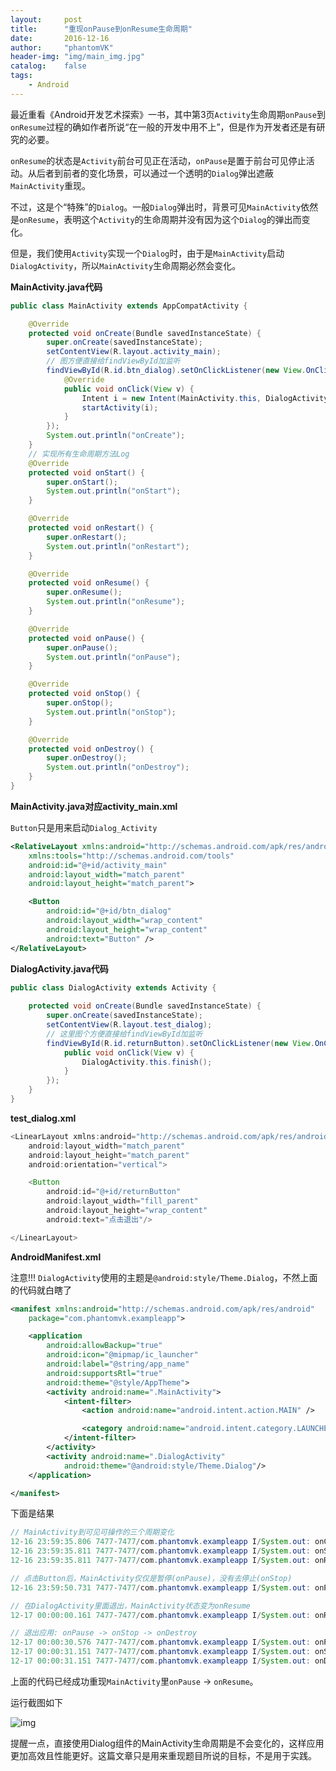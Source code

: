 ```yaml
---
layout:     post
title:      "重现onPause到onResume生命周期"
date:       2016-12-16
author:     "phantomVK"
header-img: "img/main_img.jpg"
catalog:    false
tags:
    - Android
---
```


最近重看《Android开发艺术探索》一书，其中第3页`Activity`生命周期`onPause`到`onResume`过程的确如作者所说“在一般的开发中用不上”，但是作为开发者还是有研究的必要。

`onResume`的状态是`Activity`前台可见正在活动，`onPause`是置于前台可见停止活动。从后者到前者的变化场景，可以通过一个透明的`Dialog`弹出遮蔽`MainActivity`重现。

不过，这是个“特殊”的`Dialog`。一般`Dialog`弹出时，背景可见`MainActivity`依然是`onResume`，表明这个`Activity`的生命周期并没有因为这个`Dialog`的弹出而变化。

但是，我们使用`Activity`实现一个`Dialog`时，由于是`MainActivity`启动`DialogActivity`，所以`MainActivity`生命周期必然会变化。


__MainActivity.java代码__


```java
public class MainActivity extends AppCompatActivity {

    @Override
    protected void onCreate(Bundle savedInstanceState) {
        super.onCreate(savedInstanceState);
        setContentView(R.layout.activity_main);
        // 图方便直接给findViewById加监听
        findViewById(R.id.btn_dialog).setOnClickListener(new View.OnClickListener() {
            @Override
            public void onClick(View v) {
                Intent i = new Intent(MainActivity.this, DialogActivity.class);
                startActivity(i);
            }
        });
        System.out.println("onCreate");
    }
    // 实现所有生命周期方法Log
    @Override
    protected void onStart() {
        super.onStart();
        System.out.println("onStart");
    }

    @Override
    protected void onRestart() {
        super.onRestart();
        System.out.println("onRestart");
    }

    @Override
    protected void onResume() {
        super.onResume();
        System.out.println("onResume");
    }

    @Override
    protected void onPause() {
        super.onPause();
        System.out.println("onPause");
    }

    @Override
    protected void onStop() {
        super.onStop();
        System.out.println("onStop");
    }

    @Override
    protected void onDestroy() {
        super.onDestroy();
        System.out.println("onDestroy");
    }
}
```

__MainActivity.java对应activity_main.xml__

`Button`只是用来启动`Dialog_Activity`

```xml
<RelativeLayout xmlns:android="http://schemas.android.com/apk/res/android"
    xmlns:tools="http://schemas.android.com/tools"
    android:id="@+id/activity_main"
    android:layout_width="match_parent"
    android:layout_height="match_parent">

    <Button
        android:id="@+id/btn_dialog"
        android:layout_width="wrap_content"
        android:layout_height="wrap_content"
        android:text="Button" />
</RelativeLayout>
```

__DialogActivity.java代码__

```java
public class DialogActivity extends Activity {
    
    protected void onCreate(Bundle savedInstanceState) {
        super.onCreate(savedInstanceState);
        setContentView(R.layout.test_dialog);
        // 这里图个方便直接给findViewById加监听
        findViewById(R.id.returnButton).setOnClickListener(new View.OnClickListener() {
            public void onClick(View v) {
                DialogActivity.this.finish();
            }
        });
    }
}
```

__test_dialog.xml__


```java
<LinearLayout xmlns:android="http://schemas.android.com/apk/res/android"
    android:layout_width="match_parent"
    android:layout_height="match_parent"
    android:orientation="vertical">

    <Button
        android:id="@+id/returnButton"
        android:layout_width="fill_parent"
        android:layout_height="wrap_content"
        android:text="点击退出"/>

</LinearLayout>
```


__AndroidManifest.xml__

注意!!! `DialogActivity`使用的主题是`@android:style/Theme.Dialog`，不然上面的代码就白瞎了

```xml
<manifest xmlns:android="http://schemas.android.com/apk/res/android"
    package="com.phantomvk.exampleapp">

    <application
        android:allowBackup="true"
        android:icon="@mipmap/ic_launcher"
        android:label="@string/app_name"
        android:supportsRtl="true"
        android:theme="@style/AppTheme">
        <activity android:name=".MainActivity">
            <intent-filter>
                <action android:name="android.intent.action.MAIN" />

                <category android:name="android.intent.category.LAUNCHER" />
            </intent-filter>
        </activity>
        <activity android:name=".DialogActivity"
            android:theme="@android:style/Theme.Dialog"/>
    </application>

</manifest>
```

下面是结果

```java
// MainActivity到可见可操作的三个周期变化
12-16 23:59:35.806 7477-7477/com.phantomvk.exampleapp I/System.out: onCreate
12-16 23:59:35.811 7477-7477/com.phantomvk.exampleapp I/System.out: onStart
12-16 23:59:35.811 7477-7477/com.phantomvk.exampleapp I/System.out: onResume

// 点击Button后，MainActivity仅仅是暂停(onPause)，没有去停止(onStop)
12-16 23:59:50.731 7477-7477/com.phantomvk.exampleapp I/System.out: onPause

// 在DialogActivity里面退出，MainActivity状态变为onResume
12-17 00:00:00.161 7477-7477/com.phantomvk.exampleapp I/System.out: onResume

// 退出应用: onPause -> onStop -> onDestroy
12-17 00:00:30.576 7477-7477/com.phantomvk.exampleapp I/System.out: onPause
12-17 00:00:31.151 7477-7477/com.phantomvk.exampleapp I/System.out: onStop
12-17 00:00:31.151 7477-7477/com.phantomvk.exampleapp I/System.out: onDestroy
```

上面的代码已经成功重现`MainActivity`里`onPause` -> `onResume`。

运行截图如下

![img](/img/android/onPause_onResume.png)

提醒一点，直接使用Dialog组件的MainActivity生命周期是不会变化的，这样应用更加高效且性能更好。这篇文章只是用来重现题目所说的目标，不是用于实践。


